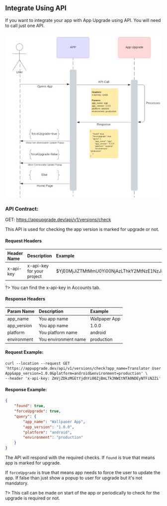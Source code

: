 ## Integrate Using API

If you want to integrate your app with App Upgrade using API. You will need to call just one API.

<img src="https://raw.githubusercontent.com/appupgrade-dev/docs/main/images/api-sequence.png">

### API Contract:

GET: https://appupgrade.dev/api/v1/versions/check

This API is used for checking the app version is marked for upgrade or not.

#### Request Headers
| Header Name   |      Description      |  Example |
|:----------|:-------------|:------|
| x-api-key |  x-api-key for your project | $YjE0MjJiZTMtMmU0Yi00NjAzLThkY2MtNzE1NzJiOTYyOTIy |

?> You can find the x-api-key in Accounts tab.

#### Response Headers
| Param Name   |      Description      |  Example |
|:----------|:-------------|:------|
| app_name |  You app name | Wallpaper App |
| app_version |  You app name | 1.0.0 |
| platform |  You platform name | android |
| environment |  You environment name | production |

#### Request Example:
```curl
curl --location --request GET 'https://appupgrade.dev/api/v1/versions/check?app_name=Translator User App&app_version=1.0.0&platform=android&environment=production' \
--header 'x-api-key: ZmVjZDkzMGEtYjdhYi00ZjBmLTk3NWItNTA0NDEyNTFiN2Zi'
```

#### Response Example:
```json
{
    "found": true,
    "forceUpgrade": true,
    "query": {
        "app_name": "Wallpaoer App",
        "app_version": "1.0.0",
        "platform": "android",
        "environment": "production"
    }
}
```

The API will respond with the required checks. If `found` is true that
means app is marked for upgrade.

If `forceUpgrade` is true that means
app needs to force the user to update the app. If false than just show
a popup to user for upgrade but it's not mandatory.

?> This call can be made on start of the app or periodically to check for the upgrade is required or not.